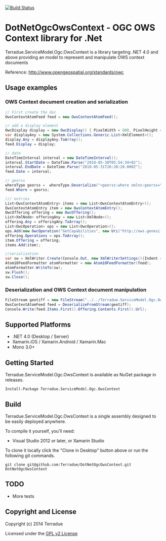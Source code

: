[![Build Status](https://build.terradue.com/buildStatus/icon?job=DotNetOgcOwsContext)](https://build.terradue.com/view/sugar/job/DotNetOgcOwsContext/)

# DotNetOgcOwsContext - OGC OWS Context library for .Net

Terradue.ServiceModel.Ogc.OwsContext is a library targeting .NET 4.0 and above providing an model to represent and manipulate OWS context documents

Reference: http://www.opengeospatial.org/standards/owc

## Usage examples

### OWS Context document creation and serialization 

```c#
// First create the doc
OwsContextAtomFeed feed = new OwsContextAtomFeed();

// add a display element
OwcDisplay display = new OwcDisplay() { PixelWidth = 800, PixelHeight = 600, MmPerPixel = 100 };
var displayAny = new System.Collections.Generic.List<XmlElement>();
display.Any = displayAny.ToArray();
feed.Display = display;

// date
DateTimeInterval interval = new DateTimeInterval();
interval.StartDate = DateTime.Parse("2010-05-30T05:54:34+02");
interval.EndDate = DateTime.Parse("2010-05-31T20:20:20.000Z");
feed.Date = interval;

// georss
whereType georss =  whereType.Deserialize("<georss:where xmlns:georss=\"http://www.georss.org/georss/10\">\n<gml:Polygon xmlns:gml=\"http://www.opengis.net/gml\">\n<gml:exterior>\n<gml:LinearRing>\n<gml:posList>45 -2 45 8 55 8 55 -2 45 -2</gml:posList>\n</gml:LinearRing>\n</gml:exterior>\n</gml:Polygon>\n</georss:where>");
feed.Where = georss;

/// entries
List<OwsContextAtomEntry> items = new List<OwsContextAtomEntry>();
OwsContextAtomEntry item = new OwsContextAtomEntry();
OwcOffering offering = new OwcOffering();
List<XmlNode> offeringAny = new List<XmlNode>();
offering.Any = offeringAny.ToArray();
List<OwcOperation> ops = new List<OwcOperation>();
ops.Add(new OwcOperation("GetCapabilities", new Uri("http://ows.genesi-dec.eu/geoserver/385d7d71-650a-414b-b8c7-739e2c0b5e76/wms?SERVICE=WMS&SERVICE=WMS&VERSION=1.1.1&REQUEST=GetCapabilitiesVERSION=1.3.0&REQUEST=GetCapabilities")));
offering.Operations = ops.ToArray();
item.Offering = offering;
items.Add(item);

//serialization
var sw = XmlWriter.Create(Console.Out, new XmlWriterSettings(){Indent = true, NamespaceHandling = NamespaceHandling.OmitDuplicates});
Atom10FeedFormatter atomFormatter = new Atom10FeedFormatter(feed);
atomFormatter.WriteTo(sw);
sw.Flush();
sw.Close();
```

### Deserialization and OWS Context document manipulation 

```c#
FileStream geotiff = new FileStream("../../Terradue.ServiceModel.Ogc.OwsContext/Schemas/1.0.0/examples/geotiff.xml", FileMode.Open);
OwsContextAtomFeed feed = DeserializeFromStream(geotiff);
Console.Write(feed.Items.First().Offering.Contents.First().Url);
```

## Supported Platforms

* .NET 4.0 (Desktop / Server)
* Xamarin.iOS / Xamarin.Android / Xamarin.Mac
* Mono 3.0+

## Getting Started

Terradue.ServiceModel.Ogc.OwsContext is available as NuGet package in releases.

```
Install-Package Terradue.ServiceModel.Ogc.OwsContext
```

## Build

Terradue.ServiceModel.Ogc.OwsContext is a single assembly designed to be easily deployed anywhere. 

To compile it yourself, you’ll need:

* Visual Studio 2012 or later, or Xamarin Studio

To clone it locally click the "Clone in Desktop" button above or run the 
following git commands.

```
git clone git@github.com:Terradue/DotNetOgcOwsContext.git DotNetOgcOwsContext
```

## TODO

* More tests

## Copyright and License

Copyright (c) 2014 Terradue

Licensed under the [GPL v2 License](https://github.com/Terradue/DotNetOgcOwsContext/blob/master/LICENSE)
